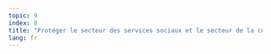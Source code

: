 ```yaml
---
topic: 9
index: 8
title: "Protéger le secteur des services sociaux et le secteur de la culture contre la commercialisation, la privatisation et la marchandisation."
lang: fr
---
```


